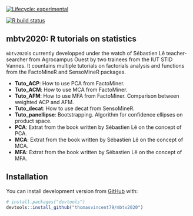 
<!-- README.md is generated from README.Rmd. Please edit that file -->

<!-- # mbtv2020 <img src='man/figures/logo.png' align="right" height="80" />-->

<!-- badges: start -->

[![Lifecycle:
experimental](https://img.shields.io/badge/lifecycle-experimental-orange.svg)](https://www.tidyverse.org/lifecycle/#experimental)

[![R build
status](https://github.com/thomasvincent79/mbtv2020/workflows/R-CMD-check/badge.svg)](https://github.com/thomasvincent79/mbtv2020/actions)
<!-- badges: end -->

## mbtv2020: R tutorials on statistics

`mbtv2020`is currently developped under the watch of Sébastien Lê
teacher-searcher from Agrocampus Ouest by two trainees from the IUT STID
Vannes. It countains multiple tutorials on factorials analysis and
functions from the FactoMineR and SensoMineR packages.

  - **Tuto\_ACP**: How to use PCA from FactoMiner.
  - **Tuto\_ACM**: How to use MCA from FactoMiner.
  - **Tuto\_AFM**: How to use MFA from FactoMiner. Comparison between
    weighted ACP and AFM.
  - **Tuto\_decat**: How to use decat from SensoMineR.
  - **Tuto\_panellipse**: Bootstrapping. Algorithm for confidence
    ellipses on product space.
  - **PCA**: Extrat from the book written by Sébastien Lê on the concept
    of PCA.
  - **MCA**: Extrat from the book written by Sébastien Lê on the concept
    of MCA.
  - **MFA**: Extrat from the book written by Sébastien Lê on the concept
    of MFA.

## Installation

You can install development version from [GitHub](https://github.com/)
with:

``` r
# install.packages("devtools")
devtools::install_github("thomasvincent79/mbtv2020")
```
